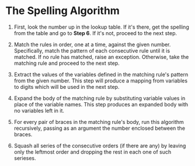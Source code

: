 The Spelling Algorithm
======================

1. First, look the number up in the lookup table. If it's there, get the
   spelling from the table and go to **Step 6**. If it's not, proceed to the
   next step.

2. Match the rules in order, one at a time, against the given number.
   Specifically, match the pattern of each consecutive rule until it is
   matched. If no rule has matched, raise an exception. Otherwise, take the
   matching rule and proceed to the next step.

3. Extract the values of the variables defined in the matching rule's pattern
   from the given number. This step will produce a mapping from variables to
   digits which will be used in the next step.

4. Expand the body of the matching rule by substituting variable values in
   place of the variable names. This step produces an expanded body with no
   variables left in it.

5. For every pair of braces in the matching rule's body, run this algorithm
   recursively, passing as an argument the number enclosed between the braces.

6. Squash all series of the consecutive orders (if there are any) by leaving
   only the leftmost order and dropping the rest in each one of such serieses.
